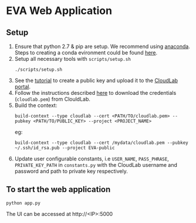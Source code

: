 # EVA Web Application
## Setup
1. Ensure that python 2.7 & pip are setup. We recommend using [anaconda](https://www.anaconda.com). Steps to creating a conda evironment could be found [here](https://gist.github.com/Arun-George-Zachariah/3cfd2e249b5eda609d5c0f50d0c4db43).
2. Setup all necessary tools with `scripts/setup.sh`
    ```
    ./scripts/setup.sh
    ```
3. See the [tutorial](https://docs.github.com/en/github/authenticating-to-github/generating-a-new-ssh-key-and-adding-it-to-the-ssh-agent) to create a public key and upload it to the [CloudLab portal](https://www.cloudlab.us/user-dashboard.php).
4. Follow the instructions described [here](https://geni-lib.readthedocs.io/en/latest/intro/creds/cloudlab.html) to download the credentials (`cloudlab.pem`) from ClouldLab.
5. Build the context:
    ```
    build-context --type cloudlab --cert <PATH/TO/cloudlab.pem> --pubkey <PATH/TO/PUBLIC_KEY> --project <PROJECT_NAME>
    ```
    eg:
    ```
    build-context --type cloudlab --cert /mydata/cloudlab.pem --pubkey ~/.ssh/id_rsa.pub --project EVA-public
   ```
6. Update user configurable constants, i.e `USER_NAME`, `PASS_PHRASE`, `PRIVATE_KEY_PATH` in `constants.py` with the CloudLab username and password and path to private key respectively. 

## To start the web application
```
python app.py
```
The UI can be accessed at http://\<IP\>:5000

